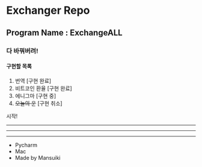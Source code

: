 # Exchanger Repo

## Program Name : ExchangeALL

### 다 바꿔버려!

#### 구현할 목록

1. 번역 [구현 완료]
2. 비트코인 환율 [구현 완료]
3. 에니그마 [구현 중]
4. ~~오늘의 운~~ [구현 취소]

시작!


----------
----------
----------
* Pycharm
* Mac
* Made by Mansuiki